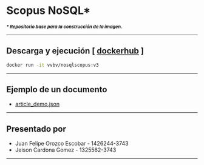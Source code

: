 # Scopus NoSQL*
_<strong><small>* Repositorio base para la construcción de la imagen.</small></strong>_
<hr>

##  Descarga y ejecución [ <a href="https://hub.docker.com/r/vvbv/nosqlscopus">dockerhub</a> ]

```bash
docker run -it vvbv/nosqlscopus:v3
```
<hr>  

## Ejemplo de un documento

- <a href="https://github.com/vvbv/Scopus-NoSQL/blob/master/article_demo.json"> article_demo.json</a>

<hr>

## Presentado por
- Juan Felipe Orozco Escobar - 1426244-3743
- Jeison Cardona Gomez - 1325562-3743

<hr>